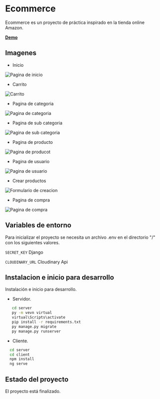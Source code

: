 
# Ecommerce

Ecommerce es un proyecto de práctica inspirado en la tienda online Amazon.

[**Demo**](https://ecommerce-production-e985.up.railway.app/)


## Imagenes


- Inicio


![Pagina de inicio](https://res.cloudinary.com/drifqbdtu/image/upload/w_750/v1678395209/Readme/Econmerce/Inicio_cd96tf.png)
- Carrito


![Carrito](https://res.cloudinary.com/drifqbdtu/image/upload/w_750/v1678395209/Readme/Econmerce/carrito_rhhako.png)
- Pagina de categoria


![Pagina de categoria](https://res.cloudinary.com/drifqbdtu/image/upload/w_750/v1678395209/Readme/Econmerce/Categoria_vh0ue2.jpg)
- Pagina de sub categoria


![Pagina de sub categoria](https://res.cloudinary.com/drifqbdtu/image/upload/w_750/v1678395210/Readme/Econmerce/SubCategoria_tjfz17.png)
- Pagina de producto


![Pagina de producot](https://res.cloudinary.com/drifqbdtu/image/upload/w_750/v1678395210/Readme/Econmerce/producto_q4lhbg.png)
- Pagina de usuario


![Pagina de usuario](https://res.cloudinary.com/drifqbdtu/image/upload/w_750/v1678395210/Readme/Econmerce/usuario_shmefq.png)
- Crear productos


![Formulario de creacion](https://res.cloudinary.com/drifqbdtu/image/upload/w_750/v1678395209/Readme/Econmerce/formularioProdcutos_shucaw.png)
- Pagina de compra


![Pagina de compra](https://res.cloudinary.com/drifqbdtu/image/upload/w_750/v1678395209/Readme/Econmerce/comprar_oqxm5t.png)
## Variables de entorno

Para inicializar el proyecto se necesita un archivo .env en el directorio "/" con los siguientes valores.

`SECRET_KEY` Django

`CLOUDINARY_URL` Cloudinary Api
## Instalacion e inicio para desarrollo

Instalación e inicio para desarrollo.

- Servidor.

```bash
   cd server
   py -m vevn virtual
   virtual\Scripts\activate
   pip install -r requirements.txt
   py manage.py migrate  
   py manage.py runserver
```
- Cliente.

```bash
  cd server
  cd client
  npm install
  ng serve
```
## Estado del proyecto

El proyecto está finalizado.

